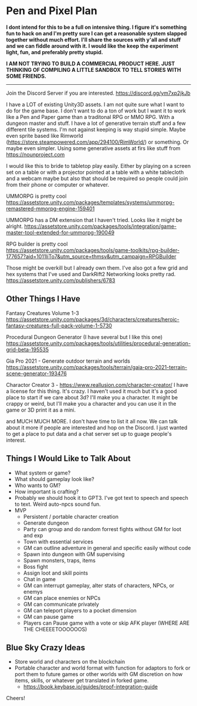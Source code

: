 # Pen and Pixel Plan
**I dont intend for this to be a full on intensive thing. I figure it's something fun to hack on and I'm pretty sure I can get a reasonable system slapped together without much effort. I'll share the sources with y'all and stuff and we can fiddle around with it. I would like the keep the experiment light, fun, and preferably pretty stupid.** 

**I AM NOT TRYING TO BUILD A COMMERCIAL PRODUCT HERE. JUST THINKING OF COMPILING A LITTLE SANDBOX TO TELL STORIES WITH SOME FRIENDS.**

---

Join the Discord Server if you are interested.
https://discord.gg/ym7xp2jkJb

I have a LOT of existing Unity3D assets. I am not quite sure what I want to do for the game base. I don't want to do a ton of work but I want it to work like a Pen and Paper game than a traditonal RPG or MMO RPG. With a dungeon master and stuff. I have a lot of generative terrain stuff and a few different tile systems. I'm not against keeping is way stupid simple. Maybe even sprite based like Rimworld (https://store.steampowered.com/app/294100/RimWorld/) or something. Or maybe even simpler. Using some generative assets at firs like stuff from https://nounproject.com

I would like this to bride to tabletop play easily. Either by playing on a screen set on a table or with a projector pointed at a table with a white tablecloth and a webcam maybe but also that should be required so people could join from their phone or computer or whatever.



UMMORPG is pretty cool
https://assetstore.unity.com/packages/templates/systems/ummorpg-remastered-mmorpg-engine-159401

UMMORPG has a DM extension that I haven't tried. Looks like it might be alright.
https://assetstore.unity.com/packages/tools/integration/game-master-tool-extended-for-ummorpg-190049

RPG builder is pretty cool
https://assetstore.unity.com/packages/tools/game-toolkits/rpg-builder-177657?aid=1011liTo7&utm_source=thmsv&utm_campaign=RPGBuilder

Those might be overkill but I already own them. I've also got a few grid and hex systems that I've used and DarkRift2 Networking looks pretty rad.
https://assetstore.unity.com/publishers/6783

Other Things I Have
-------------------

Fantasy Creatures Volume 1-3
https://assetstore.unity.com/packages/3d/characters/creatures/heroic-fantasy-creatures-full-pack-volume-1-5730

Procedural Dungeon Generator (I have several but I like this one)
https://assetstore.unity.com/packages/tools/utilities/procedural-generation-grid-beta-195535

Gia Pro 2021 - Generate outdoor terrain and worlds
https://assetstore.unity.com/packages/tools/terrain/gaia-pro-2021-terrain-scene-generator-193476

Charactor Creator 3 - https://www.reallusion.com/character-creator/
I have a license for this thing. It's crazy. I haven't used it much but it's a good place to start if we care about 3d? I'll make you a character. It might be crappy or weird, but I'll make you a character and you can use it in the game or 3D print it as a mini.


and MUCH MUCH MORE. I don't have time to list it all now. We can talk about it more if people are interested and hop on the Discord. I just wanted to get a place to put data and a chat server set up to guage people's interest.

Things I Would Like to Talk About
---------------------------------

* What system or game?
* What should gameplay look like?
* Who wants to GM?
* How important is crafting?
* Probably we should hook it to GPT3. I've got text to speech and speech to text. Weird auto-npcs sound fun.
* MVP
  - Persistent / portable character creation
  - Generate dungeon 
  - Party can group and do random forrest fights without GM for loot and exp
  - Town with essential services
  - GM can outline adventure in general and specific easily without code
  - Spawn into dungeon with GM supervising
  - Spawn monsters, traps, items
  - Boss fight
  - Assign loot and skill points 
  - Chat in game
  - GM can interrupt gameplay, alter stats of characters, NPCs, or enemys
  - GM can place enemies or NPCs
  - GM can communicate privately
  - GM can teleport players to a pocket dimension
  - GM can pause game
  - Players can Pause game with a vote or skip AFK player (WHERE ARE THE CHEEEETOOOOOOS)

Blue Sky Crazy Ideas
--------------------
* Store world and characters on the blockchain
* Portable character and world format with function for adaptors to fork or port them to future games or other worlds with GM discretion on how items, skills, or whatever get translated in forked game.
  - https://book.keybase.io/guides/proof-integration-guide


Cheers!
